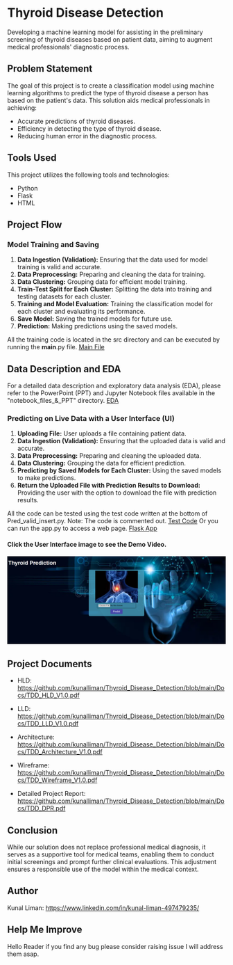 # Thyroid Disease Detection

Developing a machine learning model for assisting in the preliminary screening of thyroid diseases based on patient data, aiming to augment medical professionals' diagnostic process.

## Problem Statement

The goal of this project is to create a classification model using machine learning algorithms to predict the type of thyroid disease a person has based on the patient's data. This solution aids medical professionals in achieving:

- Accurate predictions of thyroid diseases.
- Efficiency in detecting the type of thyroid disease.
- Reducing human error in the diagnostic process.

## Tools Used
This project utilizes the following tools and technologies:
- Python
- Flask
- HTML

## Project Flow

### Model Training and Saving

1. **Data Ingestion (Validation):** Ensuring that the data used for model training is valid and accurate.
2. **Data Preprocessing:** Preparing and cleaning the data for training.
3. **Data Clustering:** Grouping data for efficient model training.
4. **Train-Test Split for Each Cluster:** Splitting the data into training and testing datasets for each cluster.
5. **Training and Model Evaluation:** Training the classification model for each cluster and evaluating its performance.
6. **Save Model:** Saving the trained models for future use.
7. **Prediction:** Making predictions using the saved models.

All the training code is located in the src directory and can be executed by running the __main__.py file.
[Main File](src/__main__.py)

## Data Description and EDA

For a detailed data description and exploratory data analysis (EDA), please refer to the PowerPoint (PPT) and Jupyter Notebook files available in the "notebook_files_&_PPT" directory.
[EDA](notebook_files_&_PPT)


### Predicting on Live Data with a User Interface (UI)

1. **Uploading File:** User uploads a file containing patient data.
2. **Data Ingestion (Validation):** Ensuring that the uploaded data is valid and accurate.
3. **Data Preprocessing:** Preparing and cleaning the uploaded data.
4. **Data Clustering:** Grouping the data for efficient prediction.
5. **Predicting by Saved Models for Each Cluster:** Using the saved models to make predictions.
6. **Return the Uploaded File with Prediction Results to Download:** Providing the user with the option to download the file with prediction results.

All the code can be tested using the test code written at the bottom of Pred_valid_insert.py. Note: The code is commented out. [Test Code](Pred_valid_insert.py)
Or you can run the app.py to access a web page.  [Flask App](app.py) 

#### Click the User Interface image to see the Demo Video.
[![Thyroid Detection User Interface](https://github.com/kunalliman/Thyroid_Disease_Detection/blob/main/notebook_files_%26_PPT/Web_img.png)](https://youtu.be/ZpL6g7fq5Nw)


## Project Documents

- HLD: https://github.com/kunalliman/Thyroid_Disease_Detection/blob/main/Docs/TDD_HLD_V1.0.pdf

- LLD: https://github.com/kunalliman/Thyroid_Disease_Detection/blob/main/Docs/TDD_LLD_V1.0.pdf

- Architecture: https://github.com/kunalliman/Thyroid_Disease_Detection/blob/main/Docs/TDD_Architecture_V1.0.pdf

- Wireframe: https://github.com/kunalliman/Thyroid_Disease_Detection/blob/main/Docs/TDD_Wireframe_V1.0.pdf

- Detailed Project Report: https://github.com/kunalliman/Thyroid_Disease_Detection/blob/main/Docs/TDD_DPR.pdf

## Conclusion

While our solution does not replace professional medical diagnosis, it serves as a supportive tool for medical teams, enabling them to conduct initial screenings and prompt further clinical evaluations. This adjustment ensures a responsible use of the model within the medical context.


## Author

Kunal Liman: https://www.linkedin.com/in/kunal-liman-497479235/ 

## Help Me Improve

Hello Reader if you find any bug please consider raising issue I will address them asap.




